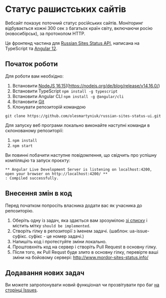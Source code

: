 ﻿# Статус рашистських сайтів

Вебсайт показує поточний статус російських сайтів. Моніторинг відбувається кожні 300 сек з багатьох країн світу, включаючи росію (новосибірськ), за протоколом HTTP. 

Це фронтенд частина для [Russian Sites Status API](https://github.com/olesmartyniuk/russian-sites-status-api), написана на TypeScript та [Angular 12](https://angular.io/).

## Початок роботи

Для роботи вам необхідно:

1. Встановити [NodeJS 16.15](https://nodejs.org/uk/blog/release/v16.15.0/)](https://nodejs.org/de/blog/release/v14.16.0/)
2. Встановити TypeScript `npm install -g typescript`
3. Встановити Angular CLI `npm install -g @angular/cli`
2. Встановити [Git](https://git-scm.com/) 
3. Клонувати репозиторій командою 

`git clone https://github.com/olesmartyniuk/russian-sites-status-ui.git`

Для запуску веб програми локально виконайте наступні команди в склонованому репозиторії:
1. `npm install`
2. `npm start`

Ви повинні побачити наступне повідомлення, що свідчить про успішну компіляцію та запуск проєкту:
```
** Angular Live Development Server is listening on localhost:4200, open your browser on http://localhost:4200/ **
: Compiled successfully.
```

## Внесення змін в код

Перед початком попросіть власника додати вас як учасника до репозиторію.

1. Оберіть одну із задач, яка здається вам зрозумілою [зі списку](https://github.com/olesmartyniuk/russian-sites-status-ui/issues) і містить мітку `should be implemented`.
2. Створіть гілку в репозиторії з іменем задачі. (шаблон: ua-issue-суфікс. суфікс - це номер задачі.)
3. Напишіть код і протестуйте зміни локально.
4. Проштовхніть код на сервер і створіть Pull Request в основну гілку.
5. Після того, як Pull Requst буде злито в основну гілку, перевірте ваші зміни на бойовому сервері: http://www.mordor-sites-status.info/

## Додавання нових задач

Ви можете запропонувати новий функціонал чи прозвітувати про баг [на сторінці Issues](https://github.com/olesmartyniuk/russian-sites-status-ui/issues).
